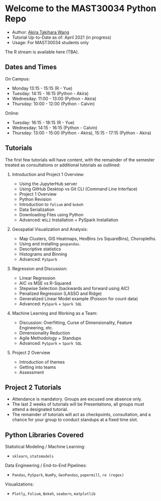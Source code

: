 # Welcome to the MAST30034 Python Repo
- Author: [Akira Takihara Wang](https://github.com/akiratwang)
- Tutorial Up-to-Date as of: April 2021 (in progress) 
- Usage: For MAST30034 students only  

The R stream is available here (TBA).

## Dates and Times
On Campus:
- Monday 13:15 - 15:15 (R - Yue)
- Tuesday: 14:15 - 16:15 (Python - Akira)
- Wednesday: 11:00 - 13:00 (Python - Akira)
- Thursday: 10:00 - 12:00 (Python - Calvin)

Online:
- Tuesday: 16:15 - 18:15 (R - Yue)
- Wednesday: 14:15 - 16:15 (Python - Calvin)
- Thursday: 13:00 - 15:00 (Python - Akira), 15:15 - 17:15 (Python - Akira)

## Tutorials
The first few tutorials will have content, with the remainder of the semester treated as consultations or additional tutorials as outlined:
1. Introduction and Project 1 Overview:
    - Using the JupyterHub server
    - Using GitHub Desktop vs Git CLI (Command Line Interface)
    - Project 1 Overview
    - Python Revision 
    - Introduction to `folium` and `bokeh`
    - Data Serialization
    - Downloading Files using Python
    - Advanced: `WSL2` Installation + PySpark Installation
    
2. Geospatial Visualization and Analysis:
    - Map Clusters, GIS Heatmaps, HexBins (vs SquareBins), Choropleths.
    - Using and installing `geopandas`.
    - Descriptive statistics
    - Histograms and Binning
    - Advanced: `PySpark`
    
3. Regression and Discussion:
    - Linear Regression
    - AIC vs MSE vs R-Squared
    - Stepwise Selection (backwards and forward using AIC)
    - Penalized Regression (LASSO and Ridge)
    - Generalized Linear Model example (Poisson for count data)
    - Advanced: `PySpark` + `Spark SQL`
    
4. Machine Learning and Working as a Team:
    - Discussion: Overfitting, Curse of Dimensionality, Feature Engineering, etc.
    - Dimensionality Reduction
    - Agile Methodology + Standups
    - Advanced: `PySpark` + `Spark SQL`
    
5. Project 2 Overview
    - Introduction of themes
    - Getting into teams
    - Assessment

## Project 2 Tutorials
- Attendance is mandatory. Groups are excused one absence only. 
- The last 2 weeks of tutorials will be Presentations, all groups must attend a designated tutorial.
- The remainder of tutorials will act as checkpoints, consultation, and a chance for your group to conduct standups at a fixed time slot.

## Python Libraries Covered
Statistical Modeling / Machine Learning:
- `sklearn`, `statsmodels`

Data Engineering / End-to-End Pipelines:
- `Pandas`, `PySpark`, `NumPy`, `GeoPandas`, `papermill`, `re (regex)`

Visualizations:
- `Plotly`, `Folium`, `Bokeh`, `seaborn`, `matplotlib`

